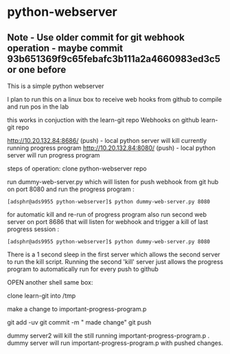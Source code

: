 # python-webserver
## Note - Use older commit for git webhook operation - maybe commit 93b651369f9c65febafc3b111a2a4660983ed3c5 or one before

This is a simple python webserver

I plan to run this on a linux box to receive web hooks from github to compile and run pos in the lab

this works in conjuction with the learn-git repo
Webhooks on github learn-git repo

http://10.20.132.84:8686/  (push) - local python server will kill currently running progress program
http://10.20.132.84:8080/  (push) - local python server will run progress program

steps of operation:
clone python-webserver repo

run dummy-web-server.py which will listen for push webhook from git hub on port 8080 and run the progress program :

	[adsphr@ads9955 python-webserver]$ python dummy-web-server.py 8080

for automatic kill and re-run of progress program also
run second web server on port 8686 that will listen for webhook and trigger a kill of last progress session  :

	[adsphr@ads9955 python-webserver]$ python dummy-web-server.py 8080

There is a 1 second sleep in the first server which allows the second server to run the kill script.
Running the second 'kill' server just allows the progress program to automatically run for every push to github

OPEN another shell same box:

clone learn-git into /tmp 

make a change to important-progress-program.p 

git add -uv 
git commit -m " made change" 
git push

dummy server2 will kill the still running important-progress-program.p .
dummy server will run important-progress-program.p with pushed changes.

